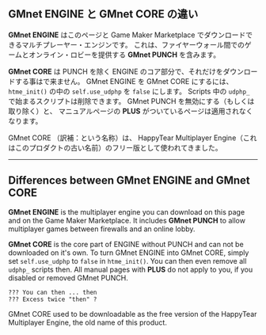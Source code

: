 GMnet ENGINE と GMnet CORE の違い
--------------

**GMnet ENGINE** はこのページと Game Maker Marketplace でダウンロードできるマルチプレーヤー・エンジンです。
これは、ファイヤーウォール間でのゲームとオンライン・ロビーを提供する **GMnet PUNCH** を含みます。

**GMnet CORE** は PUNCH を除く ENGINE のコア部分で、それだけをダウンロードする事はで来ません。
GMnet ENGINE を GMnet CORE にするには、
``htme_init()`` の中の ``self.use_udphp`` を ``false`` にします。
Scripts 中の ``udphp_`` で始まるスクリプトは削除できます。
GMnet PUNCH を無効にする（もしくは取り除く）と、
マニュアルページの  **PLUS** がついているページは適用されなくなります。

GMnet CORE （訳補：という名称）は、
HappyTear Multiplayer Engine（これはこのプロダクトの古い名前）のフリー版として使われてきました。


----
Differences between GMnet ENGINE and GMnet CORE
--------------

**GMnet ENGINE** is the multiplayer engine you can download on this page and on the Game Maker Marketplace. It includes **GMnet PUNCH** to allow multiplayer games between firewalls and an online lobby.

**GMnet CORE** is the core part of ENGINE without PUNCH and can not be downloaded on it's own. To turn GMnet ENGINE into GMnet CORE, simply set ``self.use_udphp`` to ``false`` in ``htme_init()``. You can then even remove all ``udphp_`` scripts then. All manual pages with **PLUS** do not apply to you, if you disabled or removed GMnet PUNCH.

    ??? You can then ... then
    ??? Excess twice "then" ?

GMnet CORE used to be downloadable as the free version of the HappyTear Multiplayer Engine, the old name of this product.
